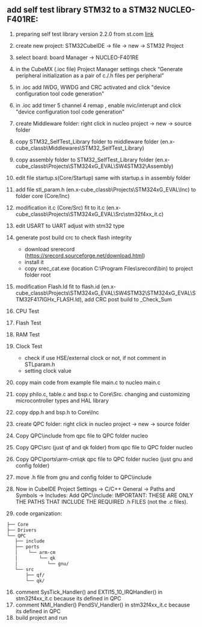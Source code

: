 ## add self test library STM32 to a STM32 NUCLEO-F401RE:

1. preparing self test library version 2.2.0 from st.com [link ](https://www.st.com/en/embedded-software/x-cube-classb.html)
2. create new project: STM32CubeIDE -> file -> new -> STM32 Project 
3. select board: board Manager -> NUCLEO-F401RE
4. in the CubeMX (.ioc file) Project Manager settings check “Generate peripheral initialization as a pair of c./.h files per peripheral”
5. in .ioc add IWDG, WWDG and CRC activated and click "device configuration tool code generation"
6. in .ioc add timer 5 channel 4 remap , enable nvic/interupt and click "device configuration tool code generation"
7. create Middleware folder: right click in nucleo project -> new -> source folder
8. copy STM32_SelfTest_Library folder to middleware folder (en.x-cube_classb\Middlewares\STM32_SelfTest_Library)
9. copy  assembly folder to STM32_SelfTest_Library folder (en.x-cube_classb\Projects\STM324xG_EVAL\SW4STM32\Assembly)
10. edit file startup.s(Core/Startup) same with startup.s in assembly folder
11. add file stl_param.h (en.x-cube_classb\Projects\STM324xG_EVAL\Inc) to folder core (Core/Inc)
12. modification it.c (Core/Src) fit to it.c (en.x-cube_classb\Projects\STM324xG_EVAL\Src\stm32f4xx_it.c)
13. edit USART to UART adjust with stm32 type
14. generate post build crc to check flash integrity
	- download srerecord (https://srecord.sourceforge.net/download.html)
	- install it
	- copy srec_cat.exe (location C:\Program Files\srecord\bin) to project folder root
15. modification Flash.Id fit to flash.id (en.x-cube_classb\Projects\STM324xG_EVAL\SW4STM32\STM324xG_EVAL\STM32F417IGHx_FLASH.ld), add CRC post build to _Check_Sum

16. CPU Test
17. Flash Test
18. RAM Test
19. Clock Test
	- check if use HSE/external clock or not, if not comment in STLparam.h
	- setting clock value



6. copy main code from example file main.c to nucleo main.c
7. copy philo.c, table.c and bsp.c to Core\Src. changing and customizing microcontroller types and HAL library
8. copy dpp.h and bsp.h to Core\Inc
9. create QPC folder: right click in nucleo project -> new -> source folder
10. Copy QPC\include from qpc file to QPC folder nucleo
11. Copy QPC\src (just qf and qk folder) from qpc file to QPC folder nucleo
12. Copy QPC\ports\arm-cm\qk qpc file to QPC folder nucleo (just gnu and config folder)
13. move .h file from gnu and config folder to QPC\include
14. Now in CubeIDE Project Settings -> C/C++ General -> Paths and Symbols -> Includes:
Add QPC\include: IMPORTANT: THESE ARE ONLY THE PATHS THAT INCLUDE THE REQUIRED .h FILES (not the .c files). 
15. code organization:
```bash
├── Core
├── Drivers
└── QPC
   ├── include
   ├── ports 
   │    └── arm-cm
   │        └── qk
   │           └── gnu/
   └── src
       ├── qf/
       └── qk/
 ```


16. comment SysTick_Handler() and EXTI15_10_IRQHandler() in stm32f4xx_it.c because its defined in QPC
17. comment NMI_Handler() PendSV_Handler() in stm32f4xx_it.c because its defined in QPC
18. build project and run